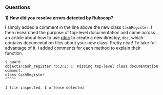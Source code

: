 ### Questions

**1) How did you resolve errors detected by Rubocop?**

I simply added a comment in the line above the new class `CashRegister`. I then
researched the purpose of top-level documentation and came across an article
about how to use [rdoc](https://en.wikibooks.org/wiki/Ruby_Programming/RubyDoc)
to create a new directoy, `doc`, which contains documentation files about your
new class. Pretty neat! To take full advantage of it, I added comments for each
method to explain their function.

```
$ guard
objects/cash_register.rb:3:1: C: Missing top-level class documentation comment.
class CashRegister
^^^^^

1 file inspected, 1 offense detected
```
